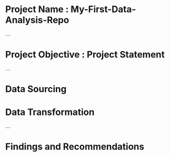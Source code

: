 # Project Name : My-First-Data-Analysis-Repo

....
# Project Objective : Project Statement



....
# Data Sourcing



# Data Transformation




....
# Findings and Recommendations
